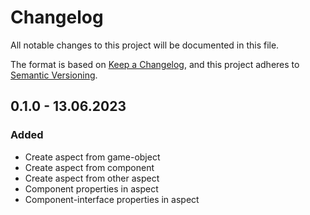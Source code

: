 ﻿# Changelog

All notable changes to this project will be documented in this file.

The format is based on [Keep a Changelog](https://keepachangelog.com/en/1.0.0/),
and this project adheres to [Semantic Versioning](https://semver.org/spec/v2.0.0.html).

## 0.1.0 - 13.06.2023 

### Added

- Create aspect from game-object
- Create aspect from component
- Create aspect from other aspect
- Component properties in aspect
- Component-interface properties in aspect
